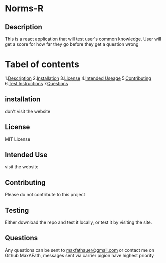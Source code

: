 # Norms-R

## Description
This is a react application that will test user's common knowledge. User will get a score for how far they go before they get a question wrong
    
 # Tabel of contents
1.[Description](#description)
2.[Installation](#installation)
3.[License](#ulicense)
4.[Intended Useage](#useage)
5.[Contributing](#contributing)
6.[Test Instructions](#testing)
7.[Questions](#questions)
    

## installation
don't visit the website
    
## License
    
MIT License
    
## Intended Use
visit the website
    
## Contributing
Please do not contribute to this project
    
## Testing
Either download the repo and test it locally, or test it by visiting the site.
    
## Questions
Any questions can be sent to maxfathauer@gmail.com or contact me on Github MaxAFath,
messages sent via carrier pigion have highest priority